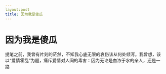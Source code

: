 ```yaml
---
layout:post
title: 因为我是傻瓜
---
```


# 因为我是傻瓜 #

提笔之前，我曾有片刻的茫然，不知我心底无限的哀伤该从何处倾泻。我曾想，该以“爱情霍乱”为题，痛斥爱情对人间的毒害：因为无论是血浓于水的亲人，还是一路
